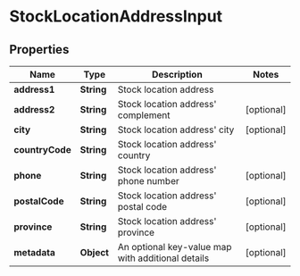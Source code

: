 # StockLocationAddressInput

## Properties
Name | Type | Description | Notes
------------ | ------------- | ------------- | -------------
**address1** | **String** | Stock location address | 
**address2** | **String** | Stock location address&#x27; complement |  [optional]
**city** | **String** | Stock location address&#x27; city |  [optional]
**countryCode** | **String** | Stock location address&#x27; country | 
**phone** | **String** | Stock location address&#x27; phone number |  [optional]
**postalCode** | **String** | Stock location address&#x27; postal code |  [optional]
**province** | **String** | Stock location address&#x27; province |  [optional]
**metadata** | **Object** | An optional key-value map with additional details |  [optional]
